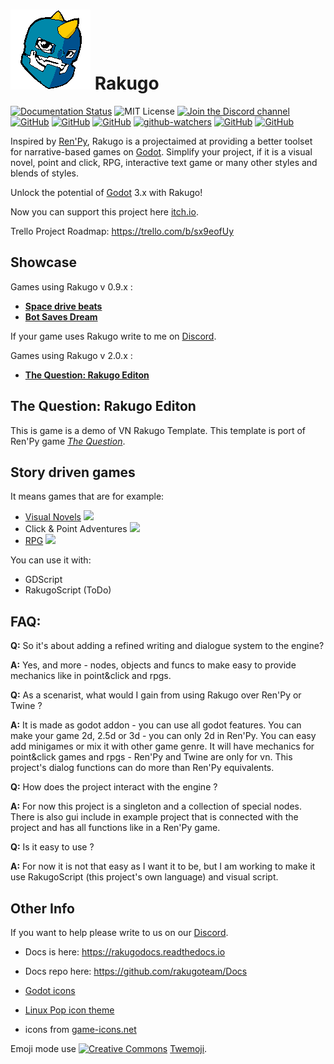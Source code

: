 # ![Logo](graphics/window_icon.png) Rakugo

[![Documentation Status](https://readthedocs.org/projects/rakugodocs/badge/?version=latest)](https://rakugodocs.readthedocs.io/en/latest/?badge=latest)
![MIT License](https://img.shields.io/static/v1.svg?label=📜%20License&message=MIT&color=informational)
[![Join the Discord channel](https://img.shields.io/static/v1.svg?label=Join%20our%20Discord%20channel&message=🎆&color=7289DA&logo=discord&logoColor=white&labelColor=2C2F33)](https://discord.gg/K9gvjdg)
[![GitHub](https://img.shields.io/github/contributors/rakugoteam/Rakugo.svg)](https://github.com/rakugoteam/Rakugo)
[![GitHub](https://img.shields.io/github/stars/rakugoteam/Rakugo.svg)](https://github.com/rakugoteam/Rakugo)
[![GitHub](https://img.shields.io/github/forks/rakugoteam/Rakugo.svg)](https://github.com/rakugoteam/Rakugo/network)
[![github-watchers](https://img.shields.io/github/watchers/rakugoteam/Rakugo?label=Watch&style=social&logo=github)](https://github.com/rakugoteam/Rakugo)
[![GitHub](https://img.shields.io/github/issues/rakugoteam/Rakugo.svg)](https://github.com/rakugoteam/Rakugo/issues)
[![GitHub](https://img.shields.io/github/issues-closed/rakugoteam/Rakugo.svg)](https://github.com/rakugoteam/Rakugo/issues)

Inspired by [Ren'Py](https://www.renpy.org), Rakugo is a projectaimed at providing a better toolset for narrative-based games on [Godot](https://godotengine.org). Simplify your project, if it is a visual novel, point and click, RPG, interactive text game or many other styles and blends of styles.

Unlock the potential of [Godot](https://godotengine.org) 3.x with Rakugo!

Now you can support this project here [itch.io](https://rakugoteam.github.io/donations/).

Trello Project Roadmap: <https://trello.com/b/sx9eofUy>

<!-- You can download 2.0 for Godot 3.1 [here](https://github.com/rakugoteam/Rakugo/releases). -->

## Showcase

Games using Rakugo v 0.9.x :

- [**Space drive beats**](https://plopsis.itch.io/space-drive-beats)
- [**Bot Saves Dream**](https://plopsis.itch.io/curator-bot)

If your game uses Rakugo write to me on [Discord](https://discord.gg/K9gvjdg).

Games using Rakugo v 2.0.x :

- [**The Question: Rakugo Editon**](https://github.com/rakugoteam/Rakugo/tree/the-question)

## The Question: Rakugo Editon

This is game is a demo of VN Rakugo Template.
This template is port of Ren'Py game [_The Question_](https://games.renpy.org/game/question).

## Story driven games

It means games that are for example:

- [Visual Novels](https://github.com/rakugoteam/Rakugo/tree/the-question) ![](https://img.shields.io/badge/VN-100%25-brightgreen.svg)
- Click & Point Adventures ![](https://img.shields.io/badge/Adv-25%25-yellowgreen.svg)
- [RPG](https://github.com/rakugoteam/rakugo-open-rpg) ![](https://img.shields.io/badge/RPG-55%25-green.svg)

You can use it with:

- GDScript
- RakugoScript (ToDo)

## FAQ:

**Q:** So it's about adding a refined writing and dialogue system to the engine? </p>
**A:** Yes, and more - nodes, objects and funcs to make easy to provide mechanics like in point&click and rpgs.

**Q:** As a scenarist, what would I gain from using Rakugo over Ren'Py or Twine ? </p>
**A:** It is made as godot addon - you can use all godot features.
You can make your game 2d, 2.5d or 3d - you can only 2d in Ren'Py.
You can easy add minigames or mix it with other game genre.
It will have mechanics for point&click games and rpgs - Ren'Py and Twine are only for vn.
This project's dialog functions can do more than Ren'Py equivalents.

**Q:** How does the project interact with the engine ? </p>
**A:** For now this project is a singleton and a collection of special nodes. There is also gui include in example project that is connected with the project and has all functions like in a Ren'Py game.

**Q:** Is it easy to use ?</p>
**A:** For now it is not that easy as I want it to be, but I am working to make it use RakugoScript (this project's own language) and visual script.

## Other Info

If you want to help please write to us on our [Discord](https://discord.gg/K9gvjdg).

- Docs is here: https://rakugodocs.readthedocs.io
- Docs repo here: https://github.com/rakugoteam/Docs

- [Godot icons](https://github.com/godotengine/godot-design/tree/master/engine/icons/optimized)
- [Linux Pop icon theme](https://github.com/pop-os/icon-theme)
- icons from [game-icons.net](https://game-icons.net)

Emoji mode use [![Creative Commons](https://img.shields.io/badge/license-CC0%201.0-orange.svg)](http://creativecommons.org/publicdomain/zero/1.0/) [Twemoji](https://twemoji.twitter.com/).

<!-- just to push commit -->
